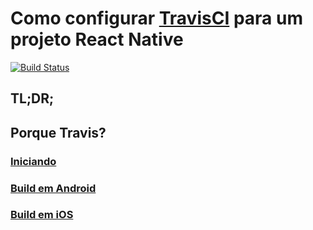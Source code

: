 # Como configurar [TravisCI](https://travis-ci.org/) para um projeto React Native
[![Build Status](https://travis-ci.org/eduardomoroni/react-native-travis-ci.svg?branch=master)](https://travis-ci.org/eduardomoroni/react-native-travis-ci)

## TL;DR;

## Porque Travis?

### [Iniciando](557636e)

### [Build em Android](a4a562a)

### [Build em iOS](3fd514a)
